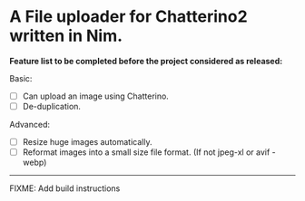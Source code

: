 # A File uploader for Chatterino2 written in Nim.

**Feature list to be completed before the project considered as released:**
 
 Basic:
 
 - [ ] Can upload an image using Chatterino.
 - [ ] De-duplication.
 
 Advanced:
 
 - [ ] Resize huge images automatically.
 - [ ] Reformat images into a small size file format. (If not jpeg-xl or avif - webp)
 
 ---
 
 FIXME: Add build instructions
